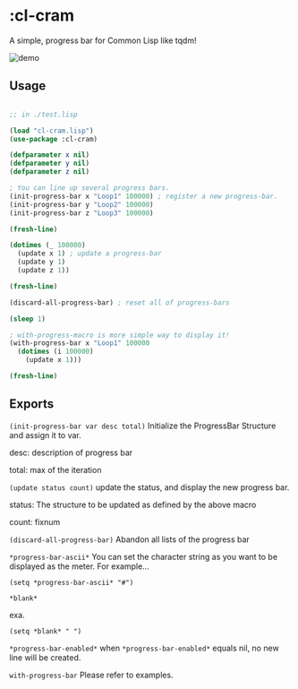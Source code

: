 
# :cl-cram
A simple, progress bar for Common Lisp like tqdm!

![demo](https://gyazo.com/3569d8645bcad63e139b380955d9bd37/raw)

## Usage

```lisp

;; in ./test.lisp

(load "cl-cram.lisp")
(use-package :cl-cram)

(defparameter x nil)
(defparameter y nil)
(defparameter z nil)

; You can line up several progress bars.
(init-progress-bar x "Loop1" 100000) ; register a new progress-bar.
(init-progress-bar y "Loop2" 100000)
(init-progress-bar z "Loop3" 100000)

(fresh-line)

(dotimes (_ 100000)
  (update x 1) ; update a progress-bar
  (update y 1)
  (update z 1))

(fresh-line)

(discard-all-progress-bar) ; reset all of progress-bars

(sleep 1)

; with-progress-macro is more simple way to display it!
(with-progress-bar x "Loop1" 100000
  (dotimes (i 100000)
    (update x 1)))

(fresh-line)
```

## Exports
```(init-progress-bar var desc total)```
Initialize the ProgressBar Structure and assign it to var.

desc: description of progress bar

total: max of the iteration

```(update status count)```
update the status, and display the new progress bar.

status: The structure to be updated as defined by the above macro

count: fixnum

```(discard-all-progress-bar)```
Abandon all lists of the progress bar 

```*progress-bar-ascii*```
You can set the character string as you want to be displayed as the meter. For example...

```(setq *progress-bar-ascii* "#")```

```*blank*```

exa.

```(setq *blank* " ")```

```*progress-bar-enabled*```
when `*progress-bar-enabled*` equals nil, no new line will be created.


```with-progress-bar```
Please refer to examples.
